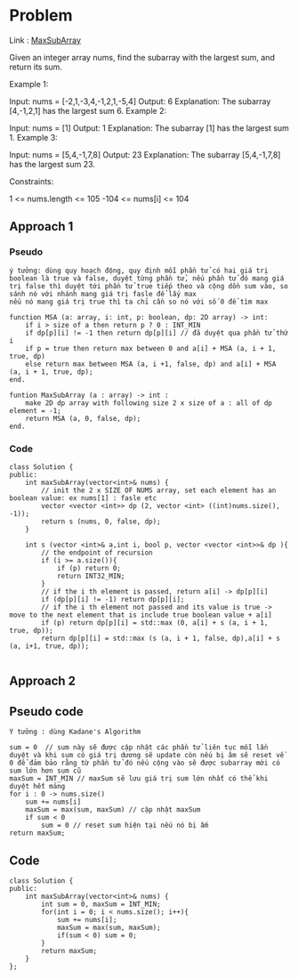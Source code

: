 # Problem

Link : [MaxSubArray](https://leetcode.com/problems/maximum-subarray/)

Given an integer array nums, find the 
subarray
 with the largest sum, and return its sum.

 

Example 1:

Input: nums = [-2,1,-3,4,-1,2,1,-5,4]
Output: 6
Explanation: The subarray [4,-1,2,1] has the largest sum 6.
Example 2:

Input: nums = [1]
Output: 1
Explanation: The subarray [1] has the largest sum 1.
Example 3:

Input: nums = [5,4,-1,7,8]
Output: 23
Explanation: The subarray [5,4,-1,7,8] has the largest sum 23.
 

Constraints:

1 <= nums.length <= 105
-104 <= nums[i] <= 104

## Approach 1
### Pseudo
```
ý tưởng: dùng quy hoạch động, quy định mỗi phần tử có hai giá trị boolean là true và false, duyệt từng phần tử, nếu phần tử đó mang giá
trị false thì duyệt tới phần tử true tiếp theo và cộng dồn sum vào, so sánh nó với nhánh mang giá trị fasle để lấy max
nếu nó mang giá trị true thì ta chỉ cần so nó với số 0 để tìm max

function MSA (a: array, i: int, p: boolean, dp: 2D array) -> int:
    if i > size of a then return p ? 0 : INT_MIN
    if dp[p][i] != -1 then return dp[p][i] // đã duyệt qua phần tử thứ i
    if p = true then return max between 0 and a[i] + MSA (a, i + 1, true, dp)
    else return max between MSA (a, i +1, false, dp) and a[i] + MSA (a, i + 1, true, dp);
end.

funtion MaxSubArray (a : array) -> int :
    make 2D dp array with following size 2 x size of a : all of dp element = -1;
    return MSA (a, 0, false, dp);
end.

```

### Code
```
class Solution {
public:
    int maxSubArray(vector<int>& nums) {
        // init the 2 x SIZE OF NUMS array, set each element has an boolean value: ex nums[1] : fasle etc
        vector <vector <int>> dp (2, vector <int> ((int)nums.size(), -1));
        return s (nums, 0, false, dp);
    }

    int s (vector <int>& a,int i, bool p, vector <vector <int>>& dp ){
        // the endpoint of recursion
        if (i >= a.size()){
            if (p) return 0;
            return INT32_MIN;
        }
        // if the i th element is passed, return a[i] -> dp[p][i]
        if (dp[p][i] != -1) return dp[p][i];
        // if the i th element not passed and its value is true -> move to the next element that is include true boolean value + a[i]
        if (p) return dp[p][i] = std::max (0, a[i] + s (a, i + 1, true, dp));
        return dp[p][i] = std::max (s (a, i + 1, false, dp),a[i] + s (a, i+1, true, dp));
  
```
 
## Approach 2

## Pseudo code

```
Ý tưởng : dùng Kadane's Algorithm

sum = 0  // sum này sẽ được cập nhật các phần tử liên tục mỗi lần duyệt và khi sum có giá trị dương sẽ update còn nếu bị âm sẽ reset về 0 để đảm bảo rằng từ phần tử đó nếu cộng vào sẽ được subarray mới có sum lớn hơn sum cũ
maxSum = INT_MIN // maxSum sẽ lưu giá trị sum lớn nhất có thể khi duyệt hết mảng
for i : 0 -> nums.size()
    sum += nums[i]
    maxSum = max(sum, maxSum) // cập nhật maxSum
    if sum < 0 
        sum = 0 // reset sum hiện tại nếu nó bị ấm
return maxSum;

```
## Code

```
class Solution {
public:
    int maxSubArray(vector<int>& nums) {
        int sum = 0, maxSum = INT_MIN;
        for(int i = 0; i < nums.size(); i++){
            sum += nums[i];
            maxSum = max(sum, maxSum);
            if(sum < 0) sum = 0;
        } 
        return maxSum;
    }
};

```
